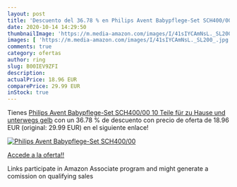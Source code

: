 ```yaml
---
layout: post
title: 'Descuento del 36.78 % en Philips Avent Babypflege-Set SCH400/00  '
date: 2020-10-14 14:29:50
thumbnailImage: 'https://m.media-amazon.com/images/I/41sIYCAmNsL._SL200_.jpg'
images: [ 'https://m.media-amazon.com/images/I/41sIYCAmNsL._SL200_.jpg' ]
comments: true
category: ofertas
author: ring
slug: B00IEV9ZFI
description:
actualPrice: 18.96 EUR
comparePrice: 29.99 EUR
inStock: true
---
```


Tienes [Philips Avent Babypflege-Set SCH400/00  10 Teile  für zu Hause und unterwegs  gelb](https://www.amazon.de/dp/B00IEV9ZFI/?tag=tolees0ca-21) con un 36.78 % de descuento con precio de oferta de 18.96 EUR (original: 29.99 EUR) en el siguiente enlace!

[![Philips Avent Babypflege-Set SCH400/00  ](https://m.media-amazon.com/images/I/41sIYCAmNsL._SL200_.jpg)](https://www.amazon.de/dp/B00IEV9ZFI/?tag=tolees0ca-21)

[Accede a la oferta!!](https://www.amazon.de/dp/B00IEV9ZFI/?tag=tolees0ca-21)

Links participate in Amazon Associate program and might generate a comission on qualifying sales


